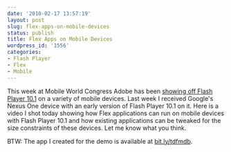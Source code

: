 ```yaml
---
date: '2010-02-17 13:57:19'
layout: post
slug: flex-apps-on-mobile-devices
status: publish
title: Flex Apps on Mobile Devices
wordpress_id: '1556'
categories:
- Flash Player
- Flex
- Mobile
---
```


This week at Mobile World Congress Adobe has been [showing off Flash Player 10.1](http://www.adobe.com/aboutadobe/pressroom/pressreleases/201002/021510FlashPlayerMWC.html) on a variety of mobile devices.  Last week I received Google's Nexus One device with an early version of Flash Player 10.1 on it.  Here is a video I shot today showing how Flex applications can run on mobile devices with Flash Player 10.1 and how existing applications can be tweaked for the size constraints of these devices.  Let me know what you think.


BTW: The app I created for the demo is available at [bit.ly/tdfmdb](http://bit.ly/tdfmdb).
